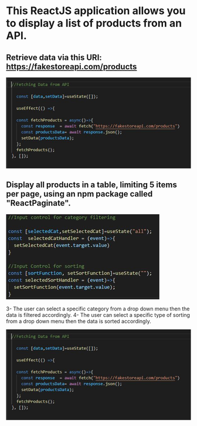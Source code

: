 
# This ReactJS application allows you to display a list of products from an API. 

 ## Retrieve data via this URI: https://fakestoreapi.com/products 
![image](https://github.com/MrAzuz/matious-test/raw/master/readmeimg/1.JPG "img1")



## Display all products in a table, limiting 5 items per page, using an npm package called "ReactPaginate".

![image](https://github.com/MrAzuz/matious-test/raw/master/readmeimg/2.JPG "img2")


3- The user can select a specific category from a drop down menu then the data is filtered accordingly.
4- The user can select a specific type of sorting from a drop down menu then the data is sorted accordingly.  
   
  

![image](https://github.com/MrAzuz/matious-test/raw/master/readmeimg/1.JPG "img1")
